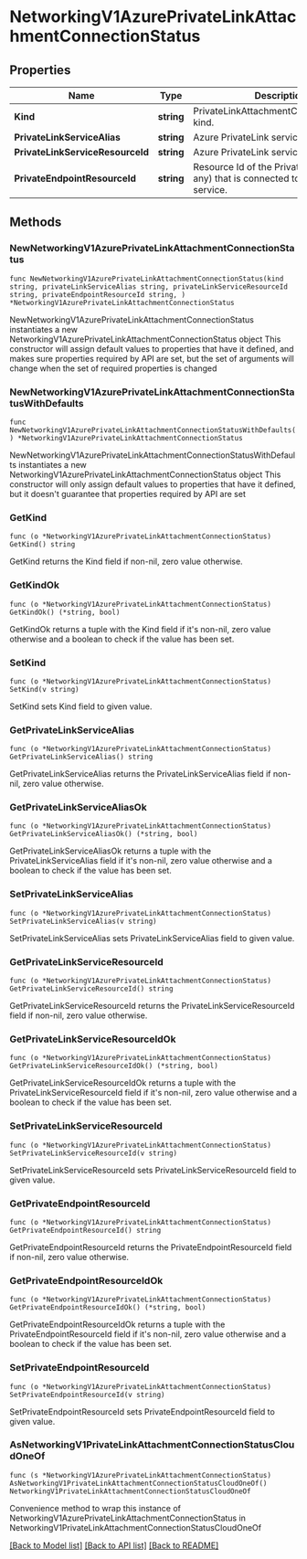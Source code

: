 # NetworkingV1AzurePrivateLinkAttachmentConnectionStatus

## Properties

Name | Type | Description | Notes
------------ | ------------- | ------------- | -------------
**Kind** | **string** | PrivateLinkAttachmentConnectionStatus kind. | 
**PrivateLinkServiceAlias** | **string** | Azure PrivateLink service alias. | [readonly] 
**PrivateLinkServiceResourceId** | **string** | Azure PrivateLink service resource id. | [readonly] 
**PrivateEndpointResourceId** | **string** | Resource Id of the PrivateEndpoint (if any) that is connected to the PrivateLink service.  | [readonly] 

## Methods

### NewNetworkingV1AzurePrivateLinkAttachmentConnectionStatus

`func NewNetworkingV1AzurePrivateLinkAttachmentConnectionStatus(kind string, privateLinkServiceAlias string, privateLinkServiceResourceId string, privateEndpointResourceId string, ) *NetworkingV1AzurePrivateLinkAttachmentConnectionStatus`

NewNetworkingV1AzurePrivateLinkAttachmentConnectionStatus instantiates a new NetworkingV1AzurePrivateLinkAttachmentConnectionStatus object
This constructor will assign default values to properties that have it defined,
and makes sure properties required by API are set, but the set of arguments
will change when the set of required properties is changed

### NewNetworkingV1AzurePrivateLinkAttachmentConnectionStatusWithDefaults

`func NewNetworkingV1AzurePrivateLinkAttachmentConnectionStatusWithDefaults() *NetworkingV1AzurePrivateLinkAttachmentConnectionStatus`

NewNetworkingV1AzurePrivateLinkAttachmentConnectionStatusWithDefaults instantiates a new NetworkingV1AzurePrivateLinkAttachmentConnectionStatus object
This constructor will only assign default values to properties that have it defined,
but it doesn't guarantee that properties required by API are set

### GetKind

`func (o *NetworkingV1AzurePrivateLinkAttachmentConnectionStatus) GetKind() string`

GetKind returns the Kind field if non-nil, zero value otherwise.

### GetKindOk

`func (o *NetworkingV1AzurePrivateLinkAttachmentConnectionStatus) GetKindOk() (*string, bool)`

GetKindOk returns a tuple with the Kind field if it's non-nil, zero value otherwise
and a boolean to check if the value has been set.

### SetKind

`func (o *NetworkingV1AzurePrivateLinkAttachmentConnectionStatus) SetKind(v string)`

SetKind sets Kind field to given value.


### GetPrivateLinkServiceAlias

`func (o *NetworkingV1AzurePrivateLinkAttachmentConnectionStatus) GetPrivateLinkServiceAlias() string`

GetPrivateLinkServiceAlias returns the PrivateLinkServiceAlias field if non-nil, zero value otherwise.

### GetPrivateLinkServiceAliasOk

`func (o *NetworkingV1AzurePrivateLinkAttachmentConnectionStatus) GetPrivateLinkServiceAliasOk() (*string, bool)`

GetPrivateLinkServiceAliasOk returns a tuple with the PrivateLinkServiceAlias field if it's non-nil, zero value otherwise
and a boolean to check if the value has been set.

### SetPrivateLinkServiceAlias

`func (o *NetworkingV1AzurePrivateLinkAttachmentConnectionStatus) SetPrivateLinkServiceAlias(v string)`

SetPrivateLinkServiceAlias sets PrivateLinkServiceAlias field to given value.


### GetPrivateLinkServiceResourceId

`func (o *NetworkingV1AzurePrivateLinkAttachmentConnectionStatus) GetPrivateLinkServiceResourceId() string`

GetPrivateLinkServiceResourceId returns the PrivateLinkServiceResourceId field if non-nil, zero value otherwise.

### GetPrivateLinkServiceResourceIdOk

`func (o *NetworkingV1AzurePrivateLinkAttachmentConnectionStatus) GetPrivateLinkServiceResourceIdOk() (*string, bool)`

GetPrivateLinkServiceResourceIdOk returns a tuple with the PrivateLinkServiceResourceId field if it's non-nil, zero value otherwise
and a boolean to check if the value has been set.

### SetPrivateLinkServiceResourceId

`func (o *NetworkingV1AzurePrivateLinkAttachmentConnectionStatus) SetPrivateLinkServiceResourceId(v string)`

SetPrivateLinkServiceResourceId sets PrivateLinkServiceResourceId field to given value.


### GetPrivateEndpointResourceId

`func (o *NetworkingV1AzurePrivateLinkAttachmentConnectionStatus) GetPrivateEndpointResourceId() string`

GetPrivateEndpointResourceId returns the PrivateEndpointResourceId field if non-nil, zero value otherwise.

### GetPrivateEndpointResourceIdOk

`func (o *NetworkingV1AzurePrivateLinkAttachmentConnectionStatus) GetPrivateEndpointResourceIdOk() (*string, bool)`

GetPrivateEndpointResourceIdOk returns a tuple with the PrivateEndpointResourceId field if it's non-nil, zero value otherwise
and a boolean to check if the value has been set.

### SetPrivateEndpointResourceId

`func (o *NetworkingV1AzurePrivateLinkAttachmentConnectionStatus) SetPrivateEndpointResourceId(v string)`

SetPrivateEndpointResourceId sets PrivateEndpointResourceId field to given value.



### AsNetworkingV1PrivateLinkAttachmentConnectionStatusCloudOneOf

`func (s *NetworkingV1AzurePrivateLinkAttachmentConnectionStatus) AsNetworkingV1PrivateLinkAttachmentConnectionStatusCloudOneOf() NetworkingV1PrivateLinkAttachmentConnectionStatusCloudOneOf`

Convenience method to wrap this instance of NetworkingV1AzurePrivateLinkAttachmentConnectionStatus in NetworkingV1PrivateLinkAttachmentConnectionStatusCloudOneOf

[[Back to Model list]](../README.md#documentation-for-models) [[Back to API list]](../README.md#documentation-for-api-endpoints) [[Back to README]](../README.md)


